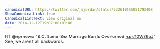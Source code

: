 ```yaml
---
canonicalURL: https://twitter.com/jmjordan/status/532610565051793408
ShowCanonicalLink: true
CanonicalLinkText: View original on
date: 2014-11-12T19:07:08+00:00
---
```

RT @nprnews: "S.C. Same-Sex Marriage Ban Is Overturned [n.pr/10WS9aJ](http://n.pr/10WS9aJ)" See, we aren't all backwards.